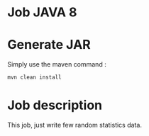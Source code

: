 Job JAVA 8
====

Generate JAR
===

Simply use the maven command : 

`
  mvn clean install
`


Job description
===

This job, just write few random statistics data.